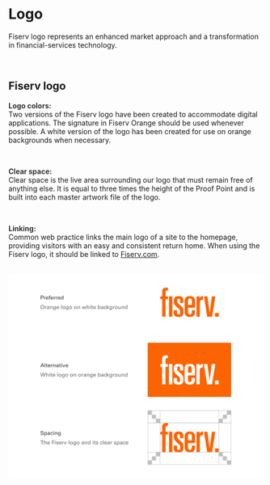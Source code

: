 # Logo

Fiserv logo represents an enhanced market approach and a transformation in financial-services technology.

</br>

## Fiserv logo

<span style="color:#333333">**Logo colors:** </span><br>
Two versions of the Fiserv logo have been created to accommodate digital applications. The signature in Fiserv Orange should be used whenever possible. A white version of the logo has been created for use on orange backgrounds when necessary.

</br>

<span style="color:#333333">**Clear space:** </span><br>
Clear space is the live area surrounding our logo that must remain free of anything else. It is equal to three times the height of the Proof Point and is built into each master artwork file of the logo.

</br>

<span style="color:#333333">**Linking:** </span><br>
Common web practice links the main logo of a site to the homepage, providing visitors with an easy and consistent return home. When using the Fiserv logo, it should be linked to [Fiserv.com](https://www.fiserv.com/).

</br>

<img src="../../assets/images/foundations/logo-fiserv.jpg" alt="logo" width="752"/>
